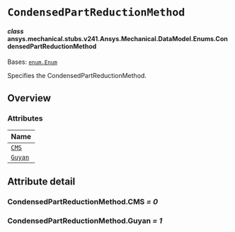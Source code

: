 # `CondensedPartReductionMethod`

<a id="ansys.mechanical.stubs.v241.Ansys.Mechanical.DataModel.Enums.CondensedPartReductionMethod"></a>

#### *class* ansys.mechanical.stubs.v241.Ansys.Mechanical.DataModel.Enums.CondensedPartReductionMethod

Bases: [`enum.Enum`](https://docs.python.org/3/library/enum.html#enum.Enum)

Specifies the CondensedPartReductionMethod.

<!-- !! processed by numpydoc !! -->

<a id="overview"></a>

## Overview

### Attributes

| Name |
| ------------------------------------------------ |
| [`CMS`](#CondensedPartReductionMethod.CMS) |
| [`Guyan`](#CondensedPartReductionMethod.Guyan) |

<a id="attribute-detail"></a>

## Attribute detail

<a id="CondensedPartReductionMethod.CMS"></a>

### CondensedPartReductionMethod.CMS *= 0*

<a id="CondensedPartReductionMethod.Guyan"></a>

### CondensedPartReductionMethod.Guyan *= 1*


